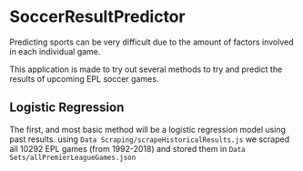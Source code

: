 # SoccerResultPredictor

Predicting sports can be very difficult due to the amount of factors involved in each individual game.

This application is made to try out several methods to try and predict the results of upcoming EPL soccer games.

## Logistic Regression
The first, and most basic method will be a logistic regression model using past results. 
using `Data Scraping/scrapeHistoricalResults.js` we scraped all 10292 EPL games (from 1992-2018)
and stored them in `Data Sets/allPremierLeagueGames.json`
